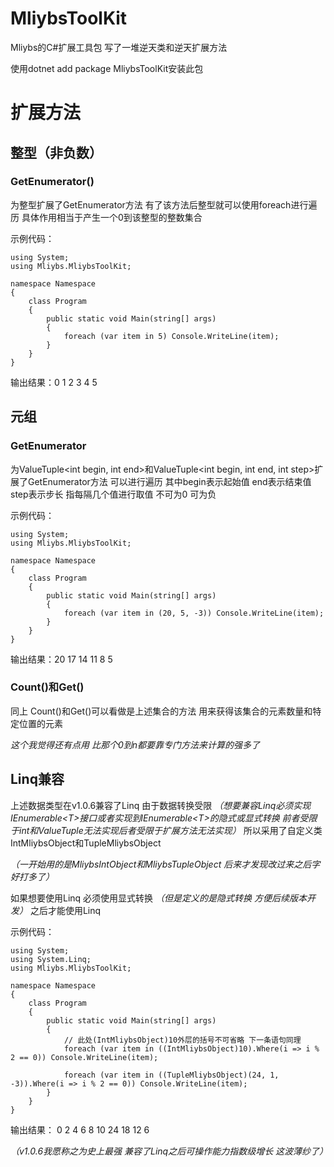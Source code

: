 # MliybsToolKit
Mliybs的C#扩展工具包 写了一堆逆天类和逆天扩展方法

使用dotnet add package MliybsToolKit安装此包

# 扩展方法
## 整型（非负数）
### GetEnumerator()
为整型扩展了GetEnumerator方法 有了该方法后整型就可以使用foreach进行遍历 具体作用相当于产生一个0到该整型的整数集合

示例代码：
```CSharp
using System;
using Mliybs.MliybsToolKit;

namespace Namespace
{
    class Program
    {
        public static void Main(string[] args)
        {
            foreach (var item in 5) Console.WriteLine(item);
        }
    }
}
```

输出结果：0 1 2 3 4 5

## 元组
### GetEnumerator
为ValueTuple&lt;int begin, int end&gt;和ValueTuple&lt;int begin, int end, int step&gt;扩展了GetEnumerator方法 可以进行遍历 其中begin表示起始值 end表示结束值 step表示步长 指每隔几个值进行取值 不可为0 可为负

示例代码：
```CSharp
using System;
using Mliybs.MliybsToolKit;

namespace Namespace
{
    class Program
    {
        public static void Main(string[] args)
        {
            foreach (var item in (20, 5, -3)) Console.WriteLine(item);
        }
    }
}
```

输出结果：20 17 14 11 8 5

### Count()和Get()
同上 Count()和Get()可以看做是上述集合的方法 用来获得该集合的元素数量和特定位置的元素

_这个我觉得还有点用 比那个0到n都要靠专门方法来计算的强多了_

## Linq兼容
上述数据类型在v1.0.6兼容了Linq 由于数据转换受限 _（想要兼容Linq必须实现IEnumerable&lt;T&gt;接口或者实现到IEnumerable&lt;T&gt;的隐式或显式转换 前者受限于int和ValueTuple无法实现后者受限于扩展方法无法实现）_ 所以采用了自定义类IntMliybsObject和TupleMliybsObject

_（一开始用的是MliybsIntObject和MliybsTupleObject 后来才发现改过来之后字好打多了）_

如果想要使用Linq 必须使用显式转换 _（但是定义的是隐式转换 方便后续版本开发）_ 之后才能使用Linq

示例代码：
```CSharp
using System;
using System.Linq;
using Mliybs.MliybsToolKit;

namespace Namespace
{
    class Program
    {
        public static void Main(string[] args)
        {
            // 此处(IntMliybsObject)10外层的括号不可省略 下一条语句同理
            foreach (var item in ((IntMliybsObject)10).Where(i => i % 2 == 0)) Console.WriteLine(item);

            foreach (var item in ((TupleMliybsObject)(24, 1, -3)).Where(i => i % 2 == 0)) Console.WriteLine(item);
        }
    }
}
```

输出结果：
0 2 4 6 8 10
24 18 12 6

_（v1.0.6我愿称之为史上最强 兼容了Linq之后可操作能力指数级增长 这波薄纱了）_